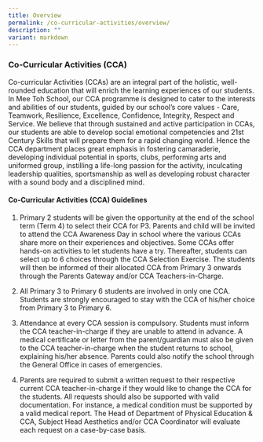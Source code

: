 ```yaml
---
title: Overview
permalink: /co-curricular-activities/overview/
description: ""
variant: markdown
---
```

### Co-Curricular Activities (CCA)
Co-curricular Activities (CCAs) are an integral part of the holistic, well-rounded education that will enrich the learning experiences of our students. In Mee Toh School, our CCA programme is designed to cater to the interests and abilities of our students, guided by our school’s core values - Care, Teamwork, Resilience, Excellence, Confidence, Integrity, Respect and Service. We believe that through sustained and active participation in CCAs, our students are able to develop social emotional competencies and 21st Century Skills that will prepare them for a rapid changing world. Hence the CCA department places great emphasis in fostering camaraderie, developing individual potential in sports, clubs, performing arts and uniformed group, instilling a life-long passion for the activity, inculcating leadership qualities, sportsmanship as well as developing robust character with a sound body and a disciplined mind.


#### Co-Curricular Activities (CCA) Guidelines

1.	Primary 2 students will be given the opportunity at the end of the school term (Term 4) to select their CCA for P3. Parents and child will be invited to attend the CCA Awareness Day in school where the various CCAs share more on their experiences and objectives. Some CCAs offer hands-on activities to let students have a try. Thereafter, students can select up to 6 choices through the CCA Selection Exercise. The students will then be informed of their allocated CCA from Primary 3 onwards through the Parents Gateway and/or CCA Teachers-in-Charge.

2.	All Primary 3 to Primary 6 students are involved in only one CCA. Students are strongly encouraged to stay with the CCA of his/her choice from Primary 3 to Primary 6. 

3.	Attendance at every CCA session is compulsory. Students must inform the CCA teacher-in-charge if they are unable to attend in advance. A medical certificate or letter from the parent/guardian must also be given to the CCA teacher-in-charge when the student returns to school, explaining his/her absence. Parents could also notify the school through the General Office in cases of emergencies.

4.	Parents are required to submit a written request to their respective current CCA teacher-in-charge if they would like to change the CCA for the students. All requests should also be supported with valid documentation. For instance, a medical condition must be supported by a valid medical report. The Head of Department of Physical Education & CCA, Subject Head Aesthetics and/or CCA Coordinator will evaluate each request on a case-by-case basis.

